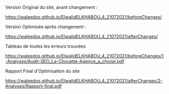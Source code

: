 Version Original du site, avant changement :

https://waleedos.github.io/ElwalidELKHABOU_4_21072021/beforeChanges/

Version Optimisée après changement :

https://waleedos.github.io/ElwalidELKHABOU_4_21072021/afterChanges/

Tableau de toutes les erreurs trouvées

https://waleedos.github.io/ElwalidELKHABOU_4_21072021/beforeChanges/1-Analyses/Audit-SEO_La-Chouette-Agence_a_choisir.pdf

Rapport Final d'Optimisation du site

https://waleedos.github.io/ElwalidELKHABOU_4_21072021/afterChanges/2-Analyses/Rapport-final.pdf